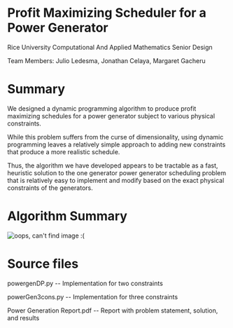 # Profit Maximizing Scheduler for a Power Generator 
Rice University Computational And Applied Mathematics Senior Design

Team Members: Julio Ledesma, Jonathan Celaya, Margaret Gacheru

# Summary
We designed a dynamic programming algorithm to produce profit maximizing schedules for a power generator subject to various physical constraints. 

While this problem suffers from the curse of dimensionality, using dynamic programming leaves a relatively simple approach to adding new constraints that produce a more realistic schedule. 

Thus, the algorithm we have developed appears to be tractable as a fast, heuristic solution to the one generator power generator scheduling problem that is relatively easy to implement and modify based on the exact physical constraints of the generators. 

# Algorithm Summary
![oops, can't find image :(](https://raw.githubusercontent.com/jl111/powerGenerationScheduling/master/)


# Source files
powergenDP.py -- Implementation for two constraints

powerGen3cons.py -- Implementation for three constraints

Power Generation Report.pdf -- Report with problem statement, solution, and results


